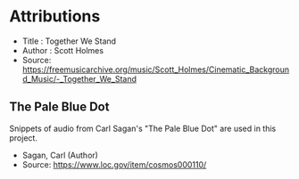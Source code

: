 
# Attributions

* Title : Together We Stand
* Author : Scott Holmes
* Source: https://freemusicarchive.org/music/Scott_Holmes/Cinematic_Background_Music/-_Together_We_Stand

## The Pale Blue Dot

Snippets of audio from Carl Sagan's "The Pale Blue Dot" are used in this project.

* Sagan, Carl (Author)
* Source: https://www.loc.gov/item/cosmos000110/
